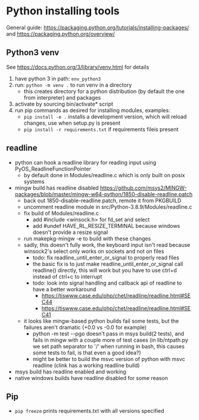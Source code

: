 # Python installing tools

General guide: <https://packaging.python.org/tutorials/installing-packages/> and <https://packaging.python.org/overview/>

## Python3 venv

See <https://docs.python.org/3/library/venv.html> for details

1. have python 3 in path: `env_python3`
2. run: `python -m venv .` to run venv in a directory
   * this creates directory for a python distribution (by default the one from interpreter) and packages
3. activate by sourcing bin/activate* script 
4. run pip commands as desired for installing modules, examples:
   * `pip install -e .` installs a development version, which will reload changes, use when setup.py is present
   * `pip install -r requirements.txt` if requirements fileis present

## readline

- python can hook a readline library for reading input using PyOS_ReadlineFunctionPointer
   - by default done in Modules/readline.c which is only built on posix systems
- mingw build has readline disabled <https://github.com/msys2/MINGW-packages/blob/master/mingw-w64-python/1850-disable-readline.patch>
   - back out 1850-disable-readline.patch, remote it from PKGBUILD
   - uncomment readline module in src/Python-3.8.9/Modules/readline.c
   - fix build of Modules/readline.c
      - add #include <winsock.h> for fd_set and select
      - add #undef HAVE_RL_RESIZE_TERMINAL because windows doesn't provide a resize signal
   - run makepkg-mingw -e to build with these changes
   - sadly, this doesn't fully work, the keyboard input isn't read because winsock2's select only works on sockets and not on files
      - todo: fix readline_until_enter_or_signal to properly read files
      - the basic fix is to just make readline_until_enter_or_signal call readline() directly, this will work but you have to use ctrl+d instead of ctrl+c to interrupt
      - todo: look into signal handling and callback api of readline to have a better workaround
         - https://tiswww.case.edu/php/chet/readline/readline.html#SEC44
         - https://tiswww.case.edu/php/chet/readline/readline.html#SEC41
   - it looks like mingw-based python builds fail some tests, but the failures aren't dramatic (+0.0 vs -0.0 for example)
      - python -m test --pgo doesn't pass in msys build(2 tests), and fails in mingw with a couple more of test cases (in lib/ntpath.py we set path separator to '/' when running in bash, this causes some tests to fail, is that even a good idea?)
      - might be better to build the msvc version of python with msvc readline (clink has a working readline build)
- msys build has readline enabled and working
- native windows builds have readline disabled for some reason


## Pip

- `pip freeze` prints requirements.txt with all versions specified